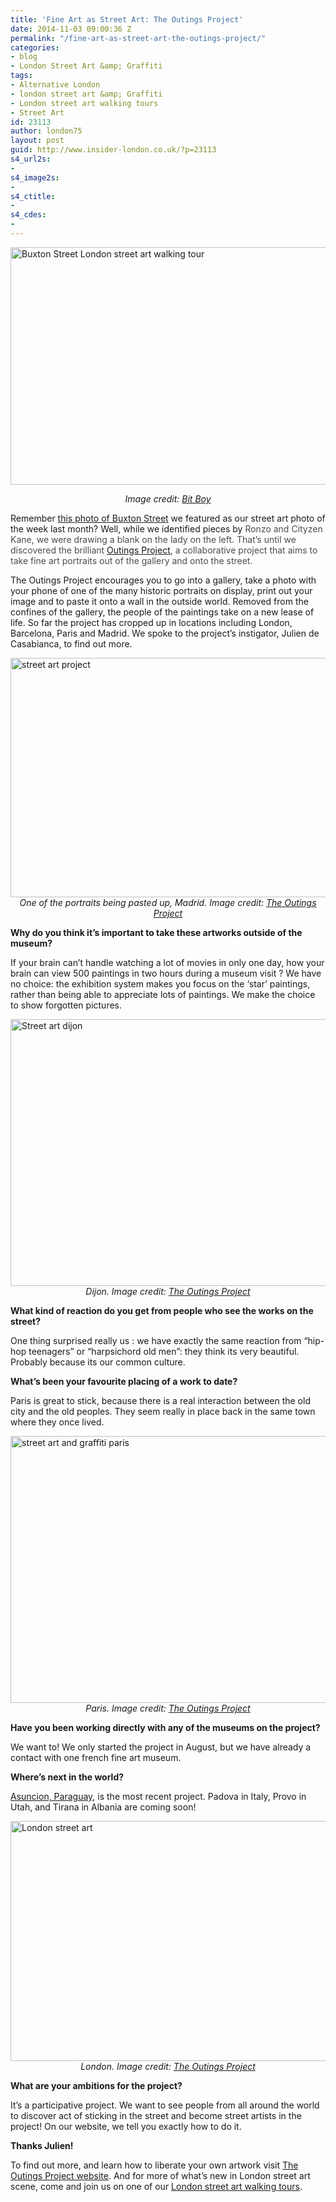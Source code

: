 ```yaml
---
title: 'Fine Art as Street Art: The Outings Project'
date: 2014-11-03 09:00:36 Z
permalink: "/fine-art-as-street-art-the-outings-project/"
categories:
- blog
- London Street Art &amp; Graffiti
tags:
- Alternative London
- london street art &amp; Graffiti
- London street art walking tours
- Street Art
id: 23113
author: london75
layout: post
guid: http://www.insider-london.co.uk/?p=23113
s4_url2s:
- 
s4_image2s:
- 
s4_ctitle:
- 
s4_cdes:
- 
---
```


[<img class="aligncenter wp-image-23049 size-full" src="http://www.insider-london.co.uk/wp-content/uploads/2014/10/Buxton-Street-London-street-art.jpg" alt="Buxton Street London street art walking tour" width="569" height="380" />](http://www.insider-london.co.uk/wp-content/uploads/2014/10/Buxton-Street-London-street-art.jpg)

<p style="text-align: center;">
  <em>Image credit: <a href="https://www.flickr.com/photos/bitboy/15437028361/in/photolist-pw7NHp-pumV1o-peUgvJ-pwhfLu-pwj3X8-pe39yA-pdqx2e-psoY1u-pcZzeP-puaggx-pcXoZV-pBvxiK-pfs6hU-ptg2Zh-pt1pGp-pbNi1W-pbMSUG-pt1qrv-pt1jkn-pbKSf6-pr3VUm-pskz25-p9J7xo-p9ruvp-p98aUF-pcytQT-ptL7TX-pcyAe4-ptLgrP-pcxxfn-pu1Jf1-pcyBXK-pcxVaq-pcymMe-pu214W-ptn9C8-pbJTWs-ptdfRq-pteSfH-prcCHQ-pbJPkb-pbJ86e-pbK7sC-prcswN-ptcGns-pbKtSv-prc4Yb-prc2wC-pbK7hM-pbJCH9" target="_blank">Bit Boy</a></em>
</p>

Remember <a href="http://www.insider-london.co.uk/2014/10/22/street-art-picture-of-the-week-buxton-street-e1/" target="_blank">this photo of Buxton Street</a> we featured as our street art photo of the week last month? Well, while we identified pieces by <span style="color: #4d4d4d;">Ronzo and Cityzen Kane, we were drawing a blank on the lady on the left. That&#8217;s until we discovered the brilliant <a href="http://www.outings-project.org/" target="_blank">Outings Project</a>, a collaborative project that aims to take fine art portraits out of the gallery and onto the street. </span>

The Outings Project encourages you to go into a gallery, take a photo with your phone of one of the many historic portraits on display, print out your image and to paste it onto a wall in the outside world. Removed from the confines of the gallery, the people of the paintings take on a new lease of life. So far the project has cropped up in locations including London, Barcelona, Paris and Madrid. We spoke to the project&#8217;s instigator, Julien de Casabianca, to find out more.

<div>
  <a href="http://www.insider-london.co.uk/wp-content/uploads/2014/11/Outings-Project-Madrid.jpg"><img class="aligncenter wp-image-23238 size-full" src="http://www.insider-london.co.uk/wp-content/uploads/2014/11/Outings-Project-Madrid.jpg" alt="street art project" width="569" height="383" /></a>
</div>

<div style="text-align: center;">
  <em>One of the portraits being pasted up, Madrid. Image credit: <a href="www.flickr.com/photos/outingsproject/14995293964/" target="_blank">The Outings Project</a></em>
</div>

**Why do you think it’s important to take these artworks outside of the museum?**
  
If your brain can&#8217;t handle watching a lot of movies in only one day, how your brain can view 500 paintings in two hours during a museum visit ? We have no choice: the exhibition system makes you focus on the &#8216;star&#8217; paintings, rather than being able to appreciate lots of paintings. We make the choice to show forgotten pictures.

<div>
  <a href="http://www.insider-london.co.uk/wp-content/uploads/2014/11/Outings-Project-Dijon_mini.jpg"><img class="aligncenter wp-image-23234 size-full" src="http://www.insider-london.co.uk/wp-content/uploads/2014/11/Outings-Project-Dijon_mini.jpg" alt="Street art dijon" width="569" height="427" /></a>
</div>

<div style="text-align: center;">
  <em>Dijon. Image credit: <a href="https://www.flickr.com/photos/outingsproject/15464578780/" target="_blank">The Outings Project</a></em>
</div>

**What kind of reaction do you get from people who see the works on the street?**
  
One thing surprised really us : we have exactly the same reaction from &#8220;hip-hop teenagers&#8221; or &#8220;harpsichord old men&#8221;: they think its very beautiful. Probably because its our common culture.

**What’s been your favourite placing of a work to date?**
  
Paris is great to stick, because there is a real interaction between the old city and the old peoples. They seem really in place back in the same town where they once lived.

<div>
  <a href="http://www.insider-london.co.uk/wp-content/uploads/2014/11/Outings-Project-paris_mini.jpg"><img class="aligncenter wp-image-23236 size-full" src="http://www.insider-london.co.uk/wp-content/uploads/2014/11/Outings-Project-paris_mini.jpg" alt="street art and graffiti paris" width="569" height="427" /></a>
</div>

<div style="text-align: center;">
  <em>Paris. Image credit: <a href="www.flickr.com/photos/outingsproject/14995090053/in/photostream/" target="_blank">The Outings Project</a></em>
</div>

**Have you been working directly with any of the museums on the project?**
  
We want to! We only started the project in August, but we have already a contact with one french fine art museum.

**Where’s next in the world?**
  
<a href="http://www.outings-project.org/#!asuncion-paraguay/c6u6" target="_blank">Asuncion, Paraguay</a>, is the most recent project. Padova in Italy, Provo in Utah, and Tirana in Albania are coming soon!

<div>
  <a href="http://www.insider-london.co.uk/wp-content/uploads/2014/11/Outings-project-london_mini.jpg"><img class="aligncenter wp-image-23235 size-full" src="http://www.insider-london.co.uk/wp-content/uploads/2014/11/Outings-project-london_mini.jpg" alt="London street art " width="569" height="384" /></a>
</div>

<div>
</div>

<div style="text-align: center;">
  <em>London. Image credit: <a href="https://www.flickr.com/photos/outingsproject/15592169066/" target="_blank">The Outings Project</a></em>
</div>

**What are your ambitions for the project?**
  
It&#8217;s a participative project. We want to see people from all around the world to discover act of sticking in the street and become street artists in the project! On our website, we tell you exactly how to do it.

**Thanks Julien!**

To find out more, and learn how to liberate your own artwork visit <a href="http://www.outings-project.org/#!process/c17f1" target="_blank">The Outings Project website</a>. And for more of what&#8217;s new in London street art scene, come and join us on one of our <a href="http://www.insider-london.co.uk/london-graffiti-artists-walking-tours/" target="_blank">London street art walking tours</a>.